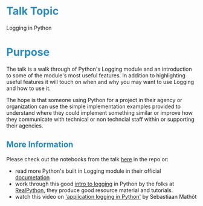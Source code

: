 # <font color=#2b8cbe>Talk Topic</font>
Logging in Python

# <font color=#2b8cbe>Purpose</font>
The talk is a walk through of Python's Logging module and an 
introduction to some of the module's most useful features. In addition to highlighting useful features it will touch on when and why you may want to use Logging and how to use it. 

The hope is that someone using Python for a project in their agency or organization can use the simple implementation examples provided to understand where they could implement something similar or improve how they communicate with technical or non techncial staff within or supporting their agencies. 



## <font color=#2b8cbe>More Information</font>
Please check out the notebooks from the talk [here](www.google.com) in the repo or: 
* read more Python's built in Logging module in their official [documetation](https://docs.python.org/3/library/logging.html)  
* work through this good [intro to logging](https://realpython.com/python-logging/) in Python by the folks at [RealPython](https://realpython.com/), they produce good resource material and tutorials. 
* watch this video on ['application logging in Python'](https://www.youtube.com/watch?v=vJunFjlIJ6Y) by Sebastiaan Mathôt


